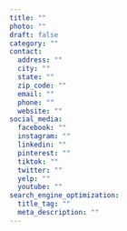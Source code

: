 ```yaml
---
title: ""
photo: ""
draft: false
category: ""
contact:
  address: ""
  city: ""
  state: ""
  zip_code: ""
  email: ""
  phone: ""
  website: ""
social_media:
  facebook: ""
  instagram: ""
  linkedin: ""
  pinterest: ""
  tiktok: ""
  twitter: ""
  yelp: ""
  youtube: ""
search_engine_optimization:
  title_tag: ""
  meta_description: ""
---
```

